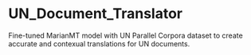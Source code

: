 # UN_Document_Translator
Fine-tuned MarianMT model with UN Parallel Corpora dataset to create accurate and contexual translations for UN documents.
